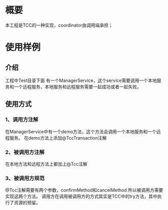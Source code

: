 # 概要
本工程是TCC的一种实现，coordinator由调用端承担；
# 使用样例
## 介绍
工程中Test目录下面
有一个ManagerService，这个service需要调用一个本地服务和一个远程服务，本地服务和远程服务需要一起成功或者一起失败。
## 使用方式
### 1、调用方注解
在ManagerService中有一个demo方法，这个方法会调用一个本地服务和一个远程服务。
在demo方法上添加@TccTransaction注解
### 2、被调用方注解
在本地方法和远程方法上都加上@Tcc注解
### 3、被调用方规范
@Tcc注解需要有两个参数，confirmMethod和cancelMethod
所以被调用方需要实现这两个方法。
调用方在调用被调用方的方式其实是TCC中的try方法，其中执行了资源的预留。


